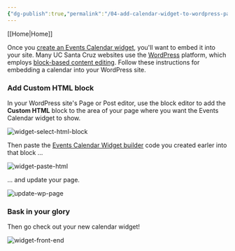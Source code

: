 ```yaml
---
{"dg-publish":true,"permalink":"/04-add-calendar-widget-to-wordpress-page/","title":"Add a Calendar to a WordPress Page","created":"2024-09-18T17:38:25.295-07:00","updated":"2024-09-18T20:02:17.831-07:00"}
---
```


[[Home\|Home]]

Once you [create an Events Calendar widget](03-create-events-calendar-widget.md), you'll want to embed it into your site. Many UC Santa Cruz websites use the [WordPress](https://wordpress.org/) platform, which employs [block-based content editing](https://wordpress.org/documentation/article/wordpress-block-editor/). Follow these instructions for embedding a calendar into your WordPress site.

### Add Custom HTML block

In your WordPress site's Page or Post editor, use the block editor to add the **Custom HTML** block to the area of your page where you want the Events Calendar widget to show.

![widget-select-html-block](https://user-images.githubusercontent.com/1000543/218111408-76cf7caa-7f7d-4d9f-972c-c0a1c72c0f75.png)

Then paste the [Events Calendar Widget builder](03-create-events-calendar-widget.md) code you created earler into that block ...

![widget-paste-html](https://user-images.githubusercontent.com/1000543/218109059-8c47406e-35bb-4ba5-9a2a-c0c633a0b558.png)

... and update your page.

![update-wp-page](https://user-images.githubusercontent.com/1000543/236027414-1a5cfaa1-41e3-40ab-8d48-907b76ed9403.png)

### Bask in your glory

Then go check out your new calendar widget!

![widget-front-end](https://user-images.githubusercontent.com/1000543/218109487-11719bd0-851c-4249-b291-2820c1807736.png)
